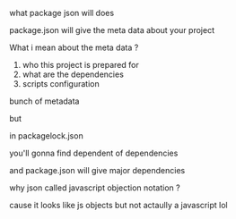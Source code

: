 what package json will does

package.json will give the meta data about your project


What i mean about the meta data ?

1) who this project is prepared for
2) what are the dependencies  
3) scripts configuration

bunch of metadata


but 



in packagelock.json


you'll gonna find
dependent of dependencies


and package.json will give major dependencies





why json called javascript objection notation ?

cause it looks like js objects
but not actaully a javascript lol